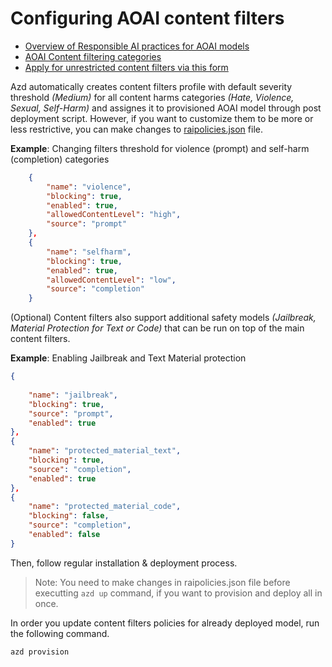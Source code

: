 # Configuring AOAI content filters

- [Overview of Responsible AI practices for AOAI models](https://learn.microsoft.com/en-us/legal/cognitive-services/openai/overview?context=%2Fazure%2Fai-services%2Fopenai%2Fcontext%2Fcontext)
- [AOAI Content filtering categories](https://learn.microsoft.com/en-us/azure/ai-services/openai/concepts/content-filter?tabs=warning%2Cpython-new#content-filtering-categories)
- [Apply for unrestricted content filters via this form](https://customervoice.microsoft.com/Pages/ResponsePage.aspx?id=v4j5cvGGr0GRqy180BHbR7en2Ais5pxKtso_Pz4b1_xUMlBQNkZMR0lFRldORTdVQzQ0TEI5Q1ExOSQlQCN0PWcu)

Azd automatically creates content filters profile with default severity threshold *(Medium)* for all content harms categories *(Hate, Violence, Sexual, Self-Harm)* and assignes it to provisioned AOAI model through post deployment script. However, if you want to customize them to be more or less restrictive, you can make changes to [raipolicies.json](../scripts/rai/raipolicies.json) file.

**Example**: Changing filters threshold for violence (prompt) and self-harm (completion) categories
```json
    {
        "name": "violence",
        "blocking": true,
        "enabled": true,
        "allowedContentLevel": "high",
        "source": "prompt"
    },
    {
        "name": "selfharm",
        "blocking": true,
        "enabled": true,
        "allowedContentLevel": "low",
        "source": "completion"
    }
```

(Optional) Content filters also support additional safety models *(Jailbreak, Material Protection for Text or Code)* that can be run on top of the main content filters.

**Example**: Enabling Jailbreak and Text Material protection
```json
{
    
    "name": "jailbreak",
    "blocking": true,
    "source": "prompt",
    "enabled": true
},
{
    "name": "protected_material_text",
    "blocking": true,
    "source": "completion",
    "enabled": true
},
{
    "name": "protected_material_code",
    "blocking": false,
    "source": "completion",
    "enabled": false
}
```

Then, follow regular installation & deployment process.

>Note: You need to make changes in raipolicies.json file before executting ```azd up``` command, if you want to provision and deploy all in once.

In order you update content filters policies for already deployed model, run the following command.

```sh
azd provision
```